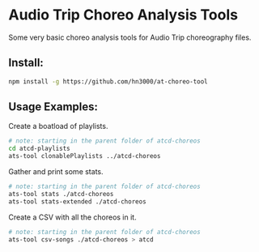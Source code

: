 
# Audio Trip Choreo Analysis Tools

Some very basic choreo analysis tools for Audio Trip choreography files.

## Install:

````sh
npm install -g https://github.com/hn3000/at-choreo-tool
````

## Usage Examples:

Create a boatload of playlists.

````sh
# note: starting in the parent folder of atcd-choreos
cd atcd-playlists
ats-tool clonablePlaylists ../atcd-choreos
````

Gather and print some stats.

````sh
# note: starting in the parent folder of atcd-choreos
ats-tool stats ./atcd-choreos
ats-tool stats-extended ./atcd-choreos
````

Create a CSV with all the choreos in it.

````sh
# note: starting in the parent folder of atcd-choreos
ats-tool csv-songs ./atcd-choreos > atcd
````

